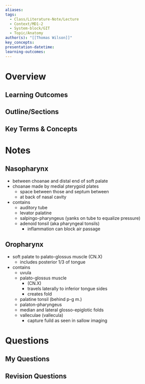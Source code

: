 ```yaml
---
aliases:
tags:
  - Class/Literature-Note/Lecture
  - Context/MD1-2
  - System-block/GIT
  - Topic/Anatomy
author(s): "[[Thomas Wilson]]"
key_concepts:
presentation-datetime:
learning-outcomes:
---
```



# Overview
## Learning Outcomes

## Outline/Sections

## Key Terms & Concepts


# Notes

## Nasopharynx
- between choanae and distal end of soft palate
- choanae made by medial pterygoid plates
	- space between those and septum between
	- at back of nasal cavity
- contains
	- auditory tube
	- levator palatine
	- salpingo-pharyngeus (yanks on tube to equalize pressure)
	- adenoid tonsil (aka pharyngeal tonsils)
		- inflammation can block air passage

## Oropharynx
- soft palate to palato-glossus muscle (CN.X)
	- includes posterior 1/3 of tongue
- contains
	- uvula
	- palato-glossus muscle 
		- (CN.X)
		- travels laterally to inferior tongue sides
		- creates fold
	- palatine tonsil (behind p-g m.)
	- palaton-pharyngeus
	- median and lateral glosso-epiglotic folds
	- valleculae (vallecula)
		- capture fuild as seen in sallow imaging
# Questions

## My Questions
## Revision Questions




